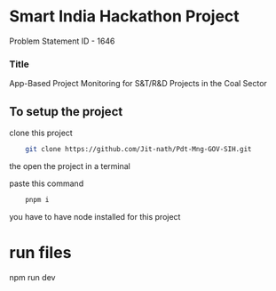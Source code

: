 # Smart India Hackathon Project

Problem Statement ID - 1646

### Title

App-Based Project Monitoring for S&T/R&D Projects in the Coal Sector

## To setup the project

clone this project 
```bash
    git clone https://github.com/Jit-nath/Pdt-Mng-GOV-SIH.git
```

the open the project in a terminal 

paste this command
```bash
    pnpm i
```
you have to have node installed for this project

# run files 
npm run dev

